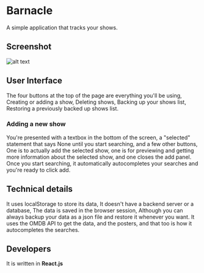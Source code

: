 # Barnacle
A simple application that tracks your shows.

## Screenshot
![alt text](https://i.imgur.com/zQESxaU.png)
## User Interface
The four buttons at the top of the page are everything you'll be using, Creating or adding a show, Deleting shows, Backing up your shows list, Restoring a previously backed up shows list.

### Adding a new show
You're presented with a textbox in the bottom of the screen, a "selected" statement that says None until you start searching, and a few other buttons, One is to actually add the selected show, one is for previewing and getting more information about the selected show, and one closes the add panel. Once you start searching, it automatically autocompletes your searches and you're ready to click add.

## Technical details
It uses localStorage to store its data, It doesn't have a backend server or a database, The data is saved in the browser session, Although you can always backup your data as a json file and restore it whenever you want. It uses the OMDB API to get the data, and the posters, and that too is how it autocompletes the searches.

## Developers
It is written in **React.js**
